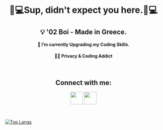 <h1 align="center">👨💻Sup, didn't expect you here.👨💻</h1>

<h2 align="center">💡 '02 Boi - Made in Greece.</h2>
<h4 align="center">🧠 I’m currently Upgrading my Coding Skills.</h4>
<h4 align="center">👨‍💻 Privacy & Coding Addict</h4>
<br>

<h2 align="center">Connect with me:</h2>
<p align="center"><a href="https://www.linkedin.com/in/spiros-vlachos-65ba78204/"><img src="https://cdn-icons-png.flaticon.com/512/174/174857.png" height="40" width="40" /></a>  <a href="https://www.instagram.com/spirosvl999"><img src="https://external-content.duckduckgo.com/iu/?u=https%3A%2F%2Fwww.aesthetx.com%2Fwp-content%2Fuploads%2F2021%2F01%2F1200px-Instagram_logo_2016.svg-1-min.png&f=1&nofb=1" height="40" width="40" /></a></p>
<br>

[![Top Langs](https://github-readme-stats.vercel.app/api/top-langs/?username=mamasplug)](https://github.com/anuraghazra/github-readme-stats)
